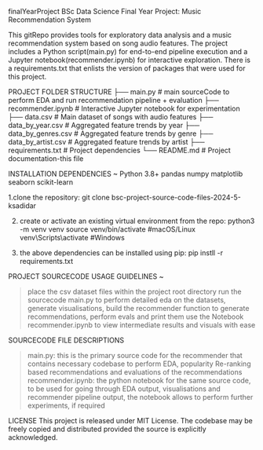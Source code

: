 finalYearProject
BSc Data Science Final Year Project: Music Recommendation System

This gitRepo provides tools for exploratory data analysis and a music recommendation system based on song audio features. 
The project includes a Python script(main.py) for end-to-end pipeline execution and a Jupyter notebook(recommender.ipynb) for interactive exploration.
There is a requirements.txt that enlists the version of packages that were used for this project.


 PROJECT FOLDER STRUCTURE
├── main.py                 # main sourceCode to perform EDA and run recommendation pipeline + evaluation
├── recommender.ipynb       # Interactive Jupyter notebook for experimentation
├── data.csv                # Main dataset of songs with audio features
├── data_by_year.csv        # Aggregated feature trends by year
├── data_by_genres.csv      # Aggregated feature trends by genre
├── data_by_artist.csv      # Aggregated feature trends by artist
├── requirements.txt        # Project dependencies
└── README.md               # Project documentation-this file


INSTALLATION DEPENDENCIES
~
Python 3.8+
pandas
numpy
matplotlib
seaborn
scikit-learn


1.clone the repository:
git clone bsc-project-source-code-files-2024-5-ksadidar

2. create or activate an existing virtual environment from the repo:
python3 -m venv venv
source venv/bin/activate   #macOS/Linux
venv\Scripts\activate      #Windows

3. the above dependencies can be installed using pip:
pip instll -r requirements.txt


PROJECT SOURCECODE USAGE GUIDELINES
~
> place the csv dataset files within the project root directory
> run the sourcecode main.py to perform detailed eda on the datasets, generate visualisations, build the recommender function to generate recommendations, perform evals and print them 
> use the Notebook recommender.ipynb to view intermediate results and visuals with ease


SOURCECODE FILE DESCRIPTIONS

> main.py: this is the primary source code for the recommender that contains necessary codebase to perform EDA, popularity Re-ranking based recommendations and evaluations of the recommendations
> recommender.ipynb: the python notebook for the same source code, to be used for going through EDA output, visualisations and recommender pipeline output, the notebook allows to perform further experiments, if required 


LICENSE
This project is released under MIT License.
The codebase may be freely copied and distributed provided the source is explicitly acknowledged.

